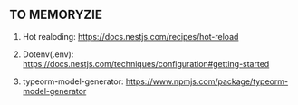 ## TO MEMORYZIE

1. Hot realoding: https://docs.nestjs.com/recipes/hot-reload

2. Dotenv(.env): https://docs.nestjs.com/techniques/configuration#getting-started

3. typeorm-model-generator: https://www.npmjs.com/package/typeorm-model-generator
